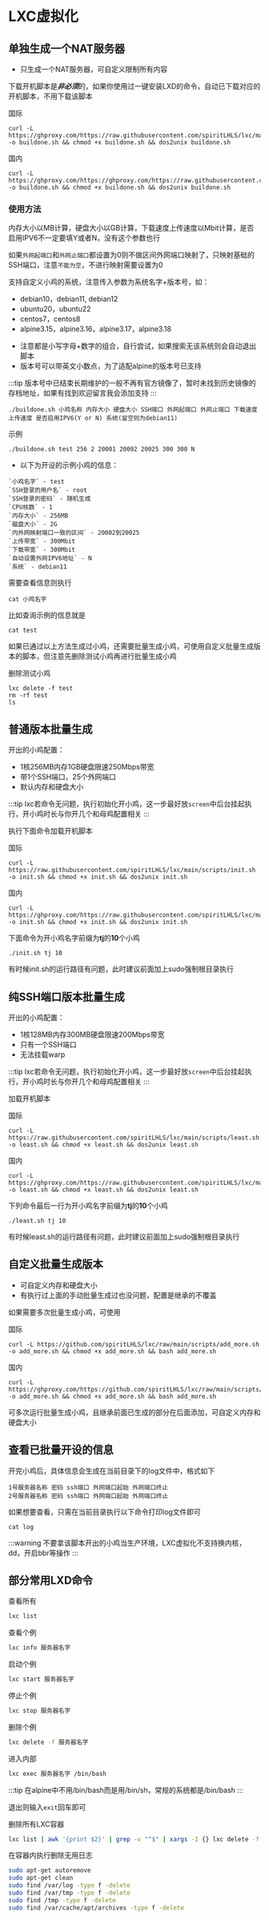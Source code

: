# LXC虚拟化

## 单独生成一个NAT服务器

- 只生成一个NAT服务器，可自定义限制所有内容

下载开机脚本是***非必须***的，如果你使用过一键安装LXD的命令，自动已下载对应的开机脚本，不用下载该脚本

国际

```shell
curl -L https://ghproxy.com/https://raw.githubusercontent.com/spiritLHLS/lxc/main/scripts/buildone.sh -o buildone.sh && chmod +x buildone.sh && dos2unix buildone.sh
```

国内

```shell
curl -L https://ghproxy.com/https://ghproxy.com/https://raw.githubusercontent.com/spiritLHLS/lxc/main/scripts/buildone.sh -o buildone.sh && chmod +x buildone.sh && dos2unix buildone.sh
```

### 使用方法

内存大小以MB计算，硬盘大小以GB计算，下载速度上传速度以Mbit计算，是否启用IPV6不一定要填Y或者N，没有这个参数也行

如果```外网起端口```和```外网止端口```都设置为0则不做区间外网端口映射了，只映射基础的SSH端口，注意```不能为空```，不进行映射需要设置为0

支持自定义小鸡的系统，注意传入参数为系统名字+版本号，如：

- debian10，debian11, debian12
- ubuntu20，ubuntu22
- centos7，centos8
- alpine3.15，alpine3.16，alpine3.17，alpine3.18

* 注意都是小写字母+数字的组合，自行尝试，如果搜索无该系统则会自动退出脚本
* 版本号可以带英文小数点，为了适配alpine的版本号已支持

:::tip
版本号中已结束长期维护的一般不再有官方镜像了，暂时未找到历史镜像的存档地址，如果有找到欢迎留言我会添加支持
:::

```
./buildone.sh 小鸡名称 内存大小 硬盘大小 SSH端口 外网起端口 外网止端口 下载速度 上传速度 是否启用IPV6(Y or N) 系统(留空则为debian11)
```

示例

```
./buildone.sh test 256 2 20001 20002 20025 300 300 N
```

* 以下为开设的示例小鸡的信息：

```
`小鸡名字` - test
`SSH登录的用户名` - root
`SSH登录的密码` - 随机生成
`CPU核数` - 1   
`内存大小` - 256MB
`磁盘大小` - 2G   
`内外网映射端口一致的区间` - 20002到20025
`上传带宽` - 300Mbit
`下载带宽` - 300Mbit
`自动设置外网IPV6地址` - N
`系统` - debian11
```

需要查看信息则执行

```shell
cat 小鸡名字
```

比如查询示例的信息就是

```shell
cat test
```

如果已通过以上方法生成过小鸡，还需要批量生成小鸡，可使用自定义批量生成版本的脚本，但注意先删除测试小鸡再进行批量生成小鸡

删除测试小鸡

```shell
lxc delete -f test
rm -rf test
ls
```


## 普通版本批量生成

开出的小鸡配置：

- 1核256MB内存1GB硬盘限速250Mbps带宽
- 带1个SSH端口，25个外网端口
- 默认内存和硬盘大小

:::tip
lxc若命令无问题，执行初始化开小鸡，这一步最好放```screen```中后台挂起执行，开小鸡时长与你开几个和母鸡配置相关
:::

执行下面命令加载开机脚本

国际

```shell
curl -L https://raw.githubusercontent.com/spiritLHLS/lxc/main/scripts/init.sh -o init.sh && chmod +x init.sh && dos2unix init.sh
```

国内

```shell
curl -L https://ghproxy.com/https://raw.githubusercontent.com/spiritLHLS/lxc/main/scripts/init.sh -o init.sh && chmod +x init.sh && dos2unix init.sh
```

下面命令为开小鸡名字前缀为**tj**的**10**个小鸡

```shell
./init.sh tj 10
```

有时候init.sh的运行路径有问题，此时建议前面加上sudo强制根目录执行

## 纯SSH端口版本批量生成

开出的小鸡配置：

- 1核128MB内存300MB硬盘限速200Mbps带宽
- 只有一个SSH端口
- 无法挂载warp

:::tip
lxc若命令无问题，执行初始化开小鸡，这一步最好放```screen```中后台挂起执行，开小鸡时长与你开几个和母鸡配置相关
:::

加载开机脚本

国际

```shell
curl -L https://raw.githubusercontent.com/spiritLHLS/lxc/main/scripts/least.sh -o least.sh && chmod +x least.sh && dos2unix least.sh
```

国内

```shell
curl -L https://ghproxy.com/https://raw.githubusercontent.com/spiritLHLS/lxc/main/scripts/least.sh -o least.sh && chmod +x least.sh && dos2unix least.sh
```

下列命令最后一行为开小鸡名字前缀为**tj**的**10**个小鸡

```shell
./least.sh tj 10
```

有时候least.sh的运行路径有问题，此时建议前面加上sudo强制根目录执行

## 自定义批量生成版本

- 可自定义内存和硬盘大小
- 有执行过上面的手动批量生成过也没问题，配置是继承的不覆盖

如果需要多次批量生成小鸡，可使用

国际

```
curl -L https://github.com/spiritLHLS/lxc/raw/main/scripts/add_more.sh -o add_more.sh && chmod +x add_more.sh && bash add_more.sh
```

国内

```shell
curl -L https://ghproxy.com/https://github.com/spiritLHLS/lxc/raw/main/scripts/add_more.sh -o add_more.sh && chmod +x add_more.sh && bash add_more.sh
```

可多次运行批量生成小鸡，且继承前面已生成的部分在后面添加，可自定义内存和硬盘大小

## 查看已批量开设的信息

开完小鸡后，具体信息会生成在当前目录下的log文件中，格式如下

```shell
1号服务器名称 密码 ssh端口 外网端口起始 外网端口终止
2号服务器名称 密码 ssh端口 外网端口起始 外网端口终止
```

如果想要查看，只需在当前目录执行以下命令打印log文件即可

```shell
cat log
```

:::warning
不要拿该脚本开出的小鸡当生产环境，LXC虚拟化不支持换内核，dd，开启bbr等操作
:::

## 部分常用LXD命令

查看所有

```bash
lxc list
```

查看个例

```bash
lxc info 服务器名字
```

启动个例

```bash
lxc start 服务器名字
```

停止个例

```bash
lxc stop 服务器名字
```

删除个例

```bash
lxc delete -f 服务器名字
```

进入内部

```bash
lxc exec 服务器名字 /bin/bash
```

:::tip
在alpine中不用/bin/bash而是用/bin/sh，常规的系统都是/bin/bash
:::

退出则输入```exit```回车即可

删除所有LXC容器

```bash
lxc list | awk '{print $2}' | grep -v "^$" | xargs -I {} lxc delete -f {}
```

在容器内执行删除无用日志

```bash
sudo apt-get autoremove
sudo apt-get clean
sudo find /var/log -type f -delete
sudo find /var/tmp -type f -delete
sudo find /tmp -type f -delete
sudo find /var/cache/apt/archives -type f -delete
```
